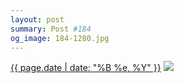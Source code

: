 ```yaml
---
layout: post
summary: Post #184
og_image: 184-1280.jpg
---
```


<p>
  <time><a href="/184">{{ page.date | date: "%B %e, %Y" }}</a></time>
  <a href="/184"><img src="{{ site.assets_url }}/184-640.jpg" srcset="{{ site.assets_url }}/184-1280.jpg 1280w, {{ site.assets_url }}/184-960.jpg 960w, {{ site.assets_url }}/184-640.jpg 640w, {{ site.assets_url }}/184-320.jpg 320w" sizes="(min-width: 700px) 50vw, calc(100vw - 2rem)" /></a>
</p>
